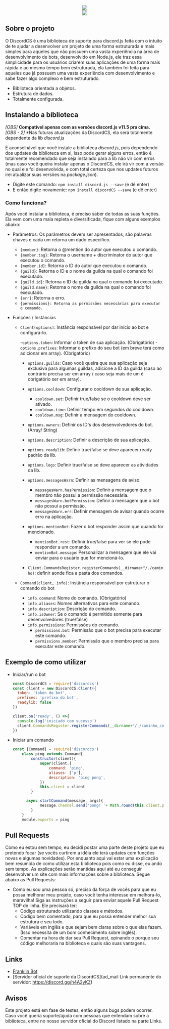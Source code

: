 

<div style="text-align: center; margin: 0 auto;">
  <center><img src="https://imgur.com/Fl8oQGB.png" width="auto" /></center></div>
<div><center><a href="https://nodei.co/npm/discordcs/"><img src="https://nodei.co/npm-dl/discordcs.png"></a></div>



## Sobre o projeto
O DiscordCS é uma biblioteca de suporte para discord.js feita com o intuito de te ajudar a desenvolver um projeto de uma forma estruturada e mais simples para aqueles que não possuem uma vasta experiência na área de desenvolvimento de bots, desenvolvido em Node.js, ele traz essa simplicidade para os usuários criarem suas aplicações de uma forma mais rápida e ao mesmo tempo bem estruturada, ela também foi feita para aqueles que já possuem uma vasta experiência com desenvolvimento e sabe fazer algo complexo e bem estruturado.

- Biblioteca orientada a objetos.
- Estrutura de dados.
- Totalmente configurada.

## Instalando a biblioteca
*[OBS]* **Compatível apenas com as versões discord.js v11.5 pra cima.**  
*[OBS - 2]* *Nas futuras atualizações da DiscordCS, ela será totalmente dependente da lib *discord.js*

É aconselhável que você instale a biblioteca *discord.js*, pois dependendo dos updates da biblioteca em si, isso pode gerar alguns erros, então é totalmente recomendado que seja instalado para a lib não vir com erros (mas caso você queira instalar apenas o DiscordCS, ele irá vir com a versão no qual ele foi desenvolvida, e com total certeza que nos updates futuros irei atualizar suas versões na *package.json*).
- Digite este comando: `npm install discord.js --save` (e dê enter)
- E então digite novamente: `npm install discordCS --save` (e dê enter)

### Como funciona? 
Após você instalar a biblioteca, é preciso saber de todas as suas funções. Ela vem com uma mala repleta e diversificada, fique com alguns exemplos abaixo:
  - Parâmetros: Os parâmetros devem ser apresentados, são palavras chaves e cada um retorna um dado especifico.
    - `{member}`: Retorna o @mention do autor que executou o comando.
    - `{member.tag}`: Retorna o username + discriminator do autor que executou o comando.
    - `{member.id}`: Retorna o ID do autor que executou o comando.
    - `{guild}`: Retorna o ID e o nome da guilda na qual o comando foi executado.
    - `{guild.id}`: Retorna o ID da guilda na qual o comando foi executado.
    - `{guild.name}`: Retorna o nome da guilda na qual o comando foi executado.
    - `{err}`: Retorna o erro.
    - `{permissions}: Retorna as permissões necessárias para executar o comando.`

  - Funções / Instâncias
    - `Client(options)`: Instância responsável por dar início ao bot e configurá-lo.

      -`options.token`: Informar o token de sua aplicação. (Obrigatório)
      -`options.prefixes`: Informar o prefixo do seu bot (em breve terá como adicionar em array). (Obrigatório)
      - `options.guilds`: Caso você queira que sua aplicação seja exclusiva para algumas guildas, adicione a ID da guilda (caso ao contrário precisa ser em array / caso seja mais de um é obrigatório ser em array).
      - `options.cooldown`: Configurar o cooldown de sua aplicação.
          - `cooldown.set`: Definir true/false se o cooldown deve ser ativado.
          - `cooldown.time`: Definir tempo em segundos do cooldown.
          - `cooldown.msg`: Definir a mensagem do cooldown.
      - `options.owners`: Definir os ID's dos desenvolvedores do bot. (Array/ String)
      - `options.description`: Definir a descrição de sua aplicação.
      - `options.readylib`: Definir true/false se deve aparecer ready padrão da lib.
      - `options.logs`: Definir true/false se deve aparecer as atividades da lib.
      - `options.messagesWarn`: Definir as mensagens de aviso.
          - `messagesWarn.hasPermission`: Definir a mensagem que o membro não possui a permissão necessária.
          - `messagesWarn.botPermission`: Definir a mensagem que o bot não possui a permissão.
          - `messagesWarn.err`: Definir mensagem de avisar quando ocorre erro na aplicação.
      - `options.mentionBot`: Fazer o bot responder assim que quando for mencionado.
          - `mentionBot.rest`: Definir true/false para ver se ele pode responder a um comando.
          - `mentionBot.message`: Personalizar a mensagem que ele vai enviar para o usuário que for mencioná-lo.

      - `Client.CommandsRegister.registerCommands(__dirname+"/./caminho)`: definir aonde fica a pasta dos comandos.

    - `Command(client, info)`: Instância responsável por estruturar o comando do bot

        - `info.command`: Nome do comando. (Obrigatório)
        - `info.aliases`: Nomes alternativos para este comando.
        - `info.description`: Descrição do comando.
        - `info.isOwner`: Se o comando é permitido somente para desenvolvedores (true/false)
        - `info.permissions`: Permissões do comando.
          - `permissions.bot`: Permissão que o bot precisa para executar este comando.
          - `permissions.member`: Permissão que o membro precisa para executar este comando.

## Exemplo de como utilizar
  - Iniciar/run o bot
      ```js
      const DiscordCS = require('discordcs')
      const client = new DiscordCS.Client({
        token: 'token do bot',
        prefixes: 'prefixo do bot',
        readylib: false
      })

      client.on('ready', () =>{
        console.log('iniciado com sucesso')
        client.CommandsRegister.registerCommands(__dirname+'/./caminho_command')
      })
      ```
  - Iniciar um comando
    ```js
    const {Command} = require('discordcs')
        class ping extends Command{
            constructor(client){
                super(client,{
                    command: 'ping',
                    aliases: ['p'],
                    description: 'ping pong',
                })
                this.client = client
            }

          async startCommand(message, args){
                message.channel.send('pong! '+ Math.round(this.client.ping))
            }
        }
        module.exports = ping
    ```
## Pull Requests
Como eu estou sem tempo, eu decidi postar uma parte deste projeto que eu pretendo focar (se vocês curtirem a idéia ele terá updates com funções novas e algumas novidades). Por enquanto aqui vai estar uma explicação bem resumida de como utilizar esta biblioteca pois como eu disse, eu ando sem tempo. As explicações serão mantidas aqui até eu conseguir desenvolver um site com mais informações sobre a biblioteca. Segue abaixo as Pull Requests:

  - Como eu sou uma pessoa só, preciso da força de vocês para que eu possa melhorar meu projeto, caso você tenha interesse em melhora-lo, maravilha! Siga as instruções a seguir para enviar aquele Pull Request TOP de linha. Ele precisará ter:
    * Código estruturado utilizando classes e métodos.
    * Código bem comentado, para que eu possa entender melhor sua estrutura e seu todo.
    * Variáveis em inglês e que sejam bem claras sobre o que elas fazem. (Isso necessita de um bom conhecimento sobre inglês).
    * Comentar na hora de dar seu Pull Request, opinando o porque seu código melhoraria na biblioteca e quais são suas vantagens.
## Links
* [Franklin Bot](https://discordapp.com/oauth2/authorize?client_id=500473582980300801&scope=bot&permissions=8)
* [Servidor oficial de suporte da DiscordCS](ad_mail Link permanente do servidor:
https://discord.gg/h4A2yKZ)

## Avisos
Este projeto está em fase de testes, então alguns bugs podem ocorrer. Caso você queria suporte/ajuda com pessoas que entendam sobre a biblioteca, entre no nosso servidor oficial do Discord listado na parte Links.
